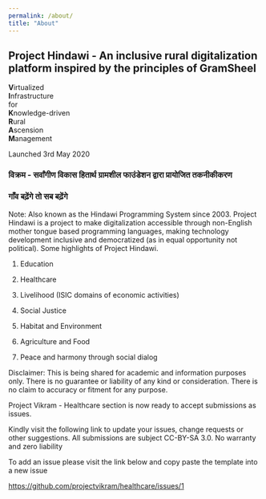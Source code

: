 ```yaml
---
permalink: /about/
title: "About"
---
```


## Project Hindawi - An inclusive rural digitalization platform inspired by the principles of GramSheel

<b>V</b>irtualized         <br>
<b>I</b>nfrastructure      <br>
    for                    <br>
<b>K</b>nowledge-driven    <br> 
<b>R</b>ural               <br>
<b>A</b>scension           <br>
<b>M</b>anagement          <br>

Launched 3rd May 2020

### विक्रम - सर्वांगीण विकास हितार्थ ग्रामशील फाउंडेशन द्वारा प्रायोजित तकनीकीकरण

### गाँव बढ़ेंगे तो सब बढ़ेंगे

Note: Also known as the Hindawi Programming System since 2003. Project Hindawi is a project to make digitalization accessible through non-English mother tongue based programming languages, making technology development inclusive and democratized (as in equal opportunity not political).   Some highlights of Project Hindawi.

1. Education

2. Healthcare

3. Livelihood (ISIC domains of economic activities)

4. Social Justice

5. Habitat and Environment

6. Agriculture and Food

7. Peace and harmony through social dialog 

Disclaimer: This is being shared for academic and information purposes only. There is no guarantee or liability of any kind or consideration. There is no claim to accuracy or fitment for any purpose.

Project Vikram - Healthcare section is now ready to accept submissions as issues.

Kindly visit the following link to update your issues, change requests or other suggestions. All submissions are subject CC-BY-SA 3.0. No warranty and zero liability

To add an issue please visit the link below and copy paste the template into a new issue

https://github.com/projectvikram/healthcare/issues/1
